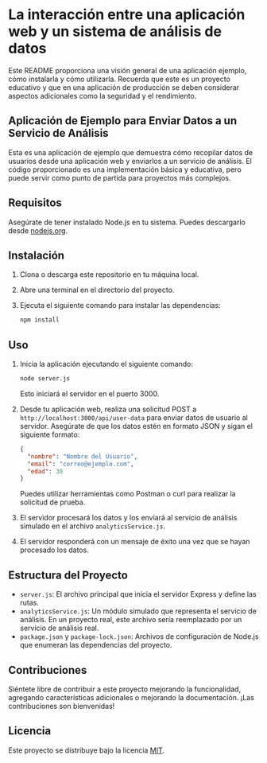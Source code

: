 # La interacción entre una aplicación web y un sistema de análisis de datos

Este README proporciona una visión general de una aplicación ejemplo, cómo instalarla y cómo utilizarla. Recuerda que este es un proyecto educativo y que en una aplicación de producción se deben considerar aspectos adicionales como la seguridad y el rendimiento.

## Aplicación de Ejemplo para Enviar Datos a un Servicio de Análisis

Esta es una aplicación de ejemplo que demuestra cómo recopilar datos de usuarios desde una aplicación web y enviarlos a un servicio de análisis. El código proporcionado es una implementación básica y educativa, pero puede servir como punto de partida para proyectos más complejos.

## Requisitos

Asegúrate de tener instalado Node.js en tu sistema. Puedes descargarlo desde [nodejs.org](https://nodejs.org/).

## Instalación

1. Clona o descarga este repositorio en tu máquina local.

2. Abre una terminal en el directorio del proyecto.

3. Ejecuta el siguiente comando para instalar las dependencias:

   ```bash
   npm install
   ```

## Uso

1. Inicia la aplicación ejecutando el siguiente comando:

   ```bash
   node server.js
   ```

   Esto iniciará el servidor en el puerto 3000.

2. Desde tu aplicación web, realiza una solicitud POST a `http://localhost:3000/api/user-data` para enviar datos de usuario al servidor. Asegúrate de que los datos estén en formato JSON y sigan el siguiente formato:

   ```json
   {
     "nombre": "Nombre del Usuario",
     "email": "correo@ejemplo.com",
     "edad": 30
   }
   ```

   Puedes utilizar herramientas como Postman o curl para realizar la solicitud de prueba.

3. El servidor procesará los datos y los enviará al servicio de análisis simulado en el archivo `analyticsService.js`.

4. El servidor responderá con un mensaje de éxito una vez que se hayan procesado los datos.

## Estructura del Proyecto

- `server.js`: El archivo principal que inicia el servidor Express y define las rutas.
- `analyticsService.js`: Un módulo simulado que representa el servicio de análisis. En un proyecto real, este archivo sería reemplazado por un servicio de análisis real.
- `package.json` y `package-lock.json`: Archivos de configuración de Node.js que enumeran las dependencias del proyecto.

## Contribuciones

Siéntete libre de contribuir a este proyecto mejorando la funcionalidad, agregando características adicionales o mejorando la documentación. ¡Las contribuciones son bienvenidas!

## Licencia

Este proyecto se distribuye bajo la licencia [MIT](LICENSE).
